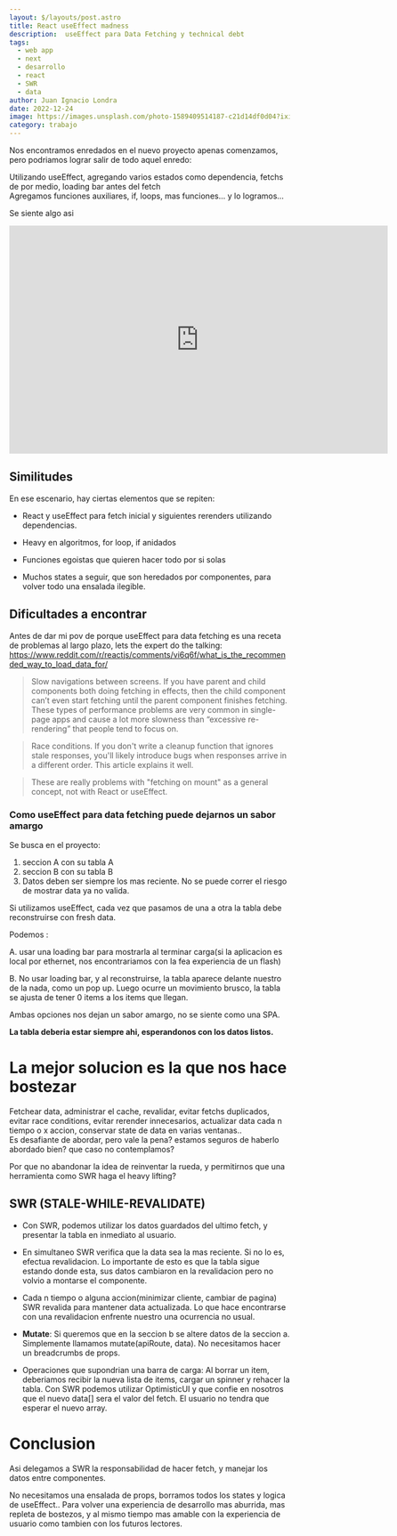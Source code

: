 ```yaml
---
layout: $/layouts/post.astro
title: React useEffect madness
description:  useEffect para Data Fetching y technical debt 
tags:
  - web app
  - next 
  - desarrollo 
  - react
  - SWR
  - data 
author: Juan Ignacio Londra 
date: 2022-12-24
image: https://images.unsplash.com/photo-1589409514187-c21d14df0d04?ixid=MnwxMjA3fDB8MHxwaG90by1wYWdlfHx8fGVufDB8fHx8&ixlib=rb-1.2.1&auto=format&fit=crop&w=1650&q=80
category: trabajo
---
```


 
Nos encontramos enredados en el nuevo proyecto apenas comenzamos, pero podriamos lograr salir de todo aquel enredo:

Utilizando  useEffect,  agregando varios estados como dependencia, fetchs de por medio, loading bar antes del fetch   
Agregamos funciones auxiliares, if, loops, mas funciones... y lo logramos... 
 
Se siente algo asi
 
<iframe width="680" height="410" src="https://www.youtube.com/embed/e1GmgE7Men0" title="A Glimpse of Light" frameborder="0" allow="accelerometer; autoplay; clipboard-write; encrypted-media; gyroscope; picture-in-picture" allowfullscreen></iframe>

  
  
## Similitudes
En ese escenario, hay ciertas elementos que se repiten:

 - React y useEffect para fetch inicial y siguientes rerenders utilizando dependencias.

 -  Heavy en algoritmos, for loop, if anidados 

 - Funciones egoistas que quieren hacer todo por si solas  

 - Muchos states a seguir, que son heredados por componentes, para volver todo una ensalada ilegible.


## Dificultades a encontrar
 
Antes de dar mi pov de porque useEffect para data fetching es una receta de problemas al largo plazo, lets the expert do the talking:
https://www.reddit.com/r/reactjs/comments/vi6q6f/what_is_the_recommended_way_to_load_data_for/


>Slow navigations between screens. If you have parent and child components both doing fetching in effects, then the child component can’t even start fetching until the parent component finishes fetching. These types of performance problems are very common in single-page apps and cause a lot more slowness than “excessive re-rendering” that people tend to focus on. 


>Race conditions. If you don't write a cleanup function that ignores stale responses, you'll likely introduce bugs when responses arrive in a different order. This article explains it well.

>These are really problems with "fetching on mount" as a general concept, not with React or useEffect.

 
### Como useEffect para data fetching puede dejarnos un sabor amargo
Se busca en el proyecto:


1. seccion A con su tabla A
2. seccion B con su tabla B
3. Datos deben ser siempre los mas reciente. No se puede correr el riesgo de mostrar data ya no valida.


Si utilizamos useEffect, cada vez que pasamos de una a otra la tabla debe reconstruirse con fresh data.


Podemos :

A. usar una  loading bar para mostrarla al terminar carga(si la aplicacion es local por ethernet, nos encontrariamos con la fea experiencia de un flash)

B. No usar loading bar, y al reconstruirse, la tabla aparece delante nuestro de la nada, como un pop up. 
Luego ocurre un movimiento brusco, la tabla se ajusta de tener 0 items a los items que llegan.


Ambas opciones nos dejan un sabor amargo, no se  siente como una SPA. 

<b>La tabla deberia estar siempre ahi, esperandonos con los datos listos.</b>

# La mejor solucion es la que nos hace bostezar 
Fetchear data, administrar el cache, revalidar, evitar fetchs duplicados, evitar race conditions, evitar rerender innecesarios, actualizar data cada n tiempo o x accion, conservar state de data en varias ventanas..  
Es desafiante de abordar, pero vale la pena? estamos seguros de haberlo abordado bien? que caso no contemplamos?

Por que no abandonar la idea de reinventar la rueda, y permitirnos que una herramienta como SWR haga el heavy lifting?
 

##  SWR (STALE-WHILE-REVALIDATE)
 - Con SWR, podemos utilizar los datos guardados del ultimo fetch, y presentar la tabla en inmediato al usuario. 

 - En simultaneo SWR verifica que la data sea la mas reciente. Si no lo es, efectua revalidacion. Lo importante de esto es que la tabla sigue estando donde esta, sus datos cambiaron en la revalidacion pero no volvio a montarse el componente.

 - Cada n tiempo o alguna accion(minimizar cliente, cambiar de pagina) SWR revalida para mantener data actualizada. Lo que hace encontrarse con una revalidacion enfrente nuestro una ocurrencia no usual.


 - <b>Mutate</b>: 
Si queremos que en la seccion b se altere datos de la seccion a. Simplemente llamamos mutate(apiRoute, data). No necesitamos hacer un breadcrumbs de props. 

 - Operaciones que supondrian una barra de carga:
Al borrar un item, deberiamos recibir la nueva lista de items, cargar un spinner y rehacer la tabla.
Con SWR podemos utilizar OptimisticUI y que confie en nosotros que el nuevo data[] sera el valor del fetch. El usuario no tendra que esperar el nuevo array.


 # Conclusion
 Asi delegamos a SWR la responsabilidad de hacer fetch, y manejar los datos entre componentes.  
 
 No necesitamos una ensalada de props, borramos todos los states y logica de useEffect.. 
 Para volver una experiencia de desarrollo mas aburrida, mas repleta de bostezos, y al mismo tiempo mas amable con la experiencia de usuario como tambien con los futuros lectores.

 
 



 



